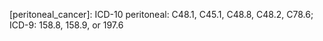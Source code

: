 [peritoneal_cancer]: ICD-10 peritoneal: C48.1, C45.1, C48.8, C48.2, C78.6; ICD-9: 158.8, 158.9, or 197.6

